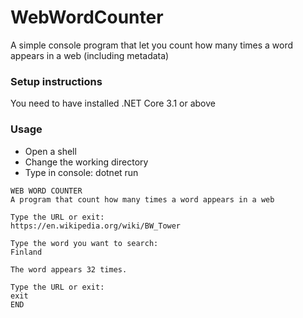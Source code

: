 # WebWordCounter
A simple console program that let you count how many times a word appears in a web (including metadata)

### Setup instructions
You need to have installed .NET Core 3.1 or above

### Usage
- Open a shell
- Change the working directory
- Type in console: dotnet run

```
WEB WORD COUNTER
A program that count how many times a word appears in a web

Type the URL or exit:
https://en.wikipedia.org/wiki/BW_Tower

Type the word you want to search:
Finland

The word appears 32 times.

Type the URL or exit:
exit
END
```